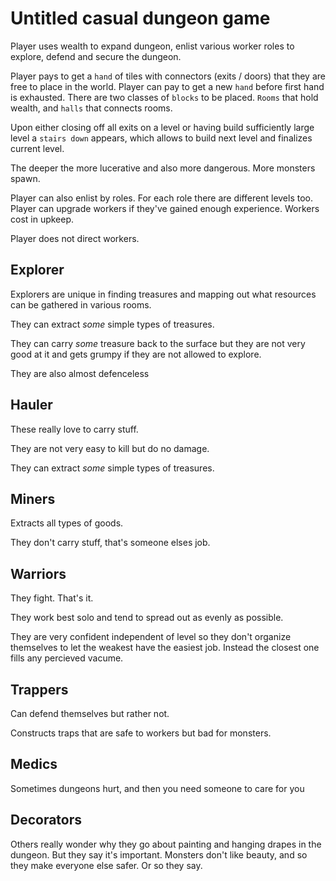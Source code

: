 # Untitled casual dungeon game

Player uses wealth to expand dungeon, enlist various worker roles to explore, defend and secure the dungeon.

Player pays to get a `hand` of tiles with connectors (exits / doors) that they are free to place in the world.
Player can pay to get a new `hand` before first hand is exhausted.
There are two classes of `blocks` to be placed. `Rooms` that hold wealth, and `halls` that connects rooms.

Upon either closing off all exits on a level or having build sufficiently large level a `stairs down` appears,
which allows to build next level and finalizes current level.

The deeper the more lucerative and also more dangerous. More monsters spawn.

Player can also enlist by roles. For each role there are different levels too.
Player can upgrade workers if they've gained enough experience.
Workers cost in upkeep.

Player does not direct workers.

## Explorer

Explorers are unique in finding treasures and mapping out what resources can be gathered in various rooms.

They can extract *some* simple types of treasures.

They can carry *some* treasure back to the surface but they are not very good at it and gets grumpy if they 
are not allowed to explore.

They are also almost defenceless

## Hauler

These really love to carry stuff.

They are not very easy to kill but do no damage.

They can extract *some* simple types of treasures.

## Miners

Extracts all types of goods.

They don't carry stuff, that's someone elses job.


## Warriors

They fight. That's it.

They work best solo and tend to spread out as evenly as possible.

They are very confident independent of level so they don't organize themselves to let the weakest have the easiest
job. Instead the closest one fills any percieved vacume.


## Trappers

Can defend themselves but rather not.

Constructs traps that are safe to workers but bad for monsters.

## Medics

Sometimes dungeons hurt, and then you need someone to care for you

## Decorators

Others really wonder why they go about painting and hanging drapes in the dungeon. But they say it's important.
Monsters don't like beauty, and so they make everyone else safer. Or so they say.
